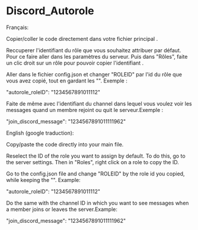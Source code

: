 # Discord_Autorole

Français: 

Copier/coller le code directement dans votre fichier principal .

Reccuperer l'identifiant du rôle que vous souhaitez attribuer par défaut. Pour ce faire aller dans les paramètres du serveur. Puis dans "Rôles", faite un clic droit sur un rôle pour pouvoir copier l'identifiant .

Aller dans le fichier config.json et changer "ROLEID" par l'id du rôle que vous avez copié, tout en gardant les "". Exemple :

"autorole_roleID": "1234567891011112"

Faite de même avec l'identifiant du channel dans lequel vous voulez voir les messages quand un membre rejoint ou quit le serveur.Exemple :

"join_discord_message": "1234567891011111962"


English (google traduction):

Copy/paste the code directly into your main file.

Reselect the ID of the role you want to assign by default. To do this, go to the server settings. Then in "Roles", right click on a role to copy the ID.

Go to the config.json file and change "ROLEID" by the role id you copied, while keeping the "". Example:

"autorole_roleID": "1234567891011112"

Do the same with the channel ID in which you want to see messages when a member joins or leaves the server.Example:

"join_discord_message": "1234567891011111962"

